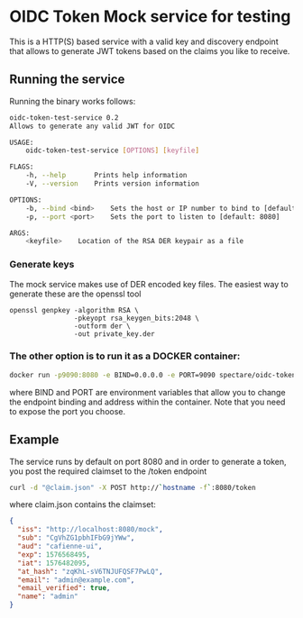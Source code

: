 # OIDC Token Mock service for testing

This is a HTTP(S) based service with a valid key and discovery endpoint that allows
to generate JWT tokens based on the claims you like to receive. 

## Running the service

Running the binary works follows: 

```bash
oidc-token-test-service 0.2
Allows to generate any valid JWT for OIDC

USAGE:
    oidc-token-test-service [OPTIONS] [keyfile]

FLAGS:
    -h, --help       Prints help information
    -V, --version    Prints version information

OPTIONS:
    -b, --bind <bind>    Sets the host or IP number to bind to [default: 0.0.0.0]
    -p, --port <port>    Sets the port to listen to [default: 8080]

ARGS:
    <keyfile>    Location of the RSA DER keypair as a file
```

### Generate keys

The mock service makes use of DER encoded key files. The easiest way to generate these are the openssl tool

```
openssl genpkey -algorithm RSA \
                -pkeyopt rsa_keygen_bits:2048 \
                -outform der \
                -out private_key.der
```


### The other option is to run it as a DOCKER container:

```bash
docker run -p9090:8080 -e BIND=0.0.0.0 -e PORT=9090 spectare/oidc-token-test-service:latest
```

where BIND and PORT are environment variables that allow you to change the endpoint binding and address within the container. 
Note that you need to expose the port you choose. 

## Example


The service runs by default on port 8080 and in order to generate a token, you post the required claimset 
to the /token endpoint

```bash
curl -d "@claim.json" -X POST http://`hostname -f`:8080/token
```
where claim.json contains the claimset:
```json
{
  "iss": "http://localhost:8080/mock",
  "sub": "CgVhZG1pbhIFbG9jYWw",
  "aud": "cafienne-ui",
  "exp": 1576568495,
  "iat": 1576482095,
  "at_hash": "zqKhL-sV6TNJUFQSF7PwLQ",
  "email": "admin@example.com",
  "email_verified": true,
  "name": "admin"
}
```
